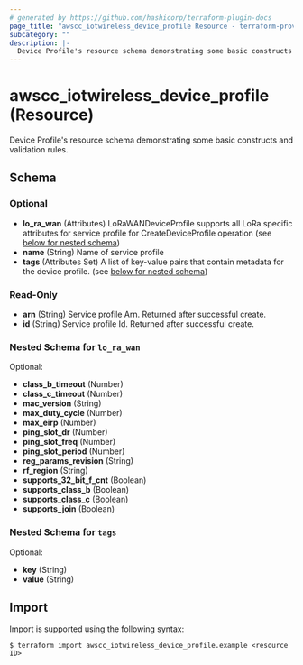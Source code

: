 ```yaml
---
# generated by https://github.com/hashicorp/terraform-plugin-docs
page_title: "awscc_iotwireless_device_profile Resource - terraform-provider-awscc"
subcategory: ""
description: |-
  Device Profile's resource schema demonstrating some basic constructs and validation rules.
---
```


# awscc_iotwireless_device_profile (Resource)

Device Profile's resource schema demonstrating some basic constructs and validation rules.



<!-- schema generated by tfplugindocs -->
## Schema

### Optional

- **lo_ra_wan** (Attributes) LoRaWANDeviceProfile supports all LoRa specific attributes for service profile for CreateDeviceProfile operation (see [below for nested schema](#nestedatt--lo_ra_wan))
- **name** (String) Name of service profile
- **tags** (Attributes Set) A list of key-value pairs that contain metadata for the device profile. (see [below for nested schema](#nestedatt--tags))

### Read-Only

- **arn** (String) Service profile Arn. Returned after successful create.
- **id** (String) Service profile Id. Returned after successful create.

<a id="nestedatt--lo_ra_wan"></a>
### Nested Schema for `lo_ra_wan`

Optional:

- **class_b_timeout** (Number)
- **class_c_timeout** (Number)
- **mac_version** (String)
- **max_duty_cycle** (Number)
- **max_eirp** (Number)
- **ping_slot_dr** (Number)
- **ping_slot_freq** (Number)
- **ping_slot_period** (Number)
- **reg_params_revision** (String)
- **rf_region** (String)
- **supports_32_bit_f_cnt** (Boolean)
- **supports_class_b** (Boolean)
- **supports_class_c** (Boolean)
- **supports_join** (Boolean)


<a id="nestedatt--tags"></a>
### Nested Schema for `tags`

Optional:

- **key** (String)
- **value** (String)

## Import

Import is supported using the following syntax:

```shell
$ terraform import awscc_iotwireless_device_profile.example <resource ID>
```
